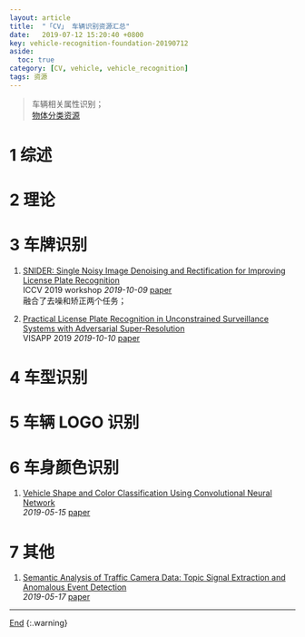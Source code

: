 ```yaml
---
layout: article
title:  "「CV」 车辆识别资源汇总"
date:   2019-07-12 15:20:40 +0800
key: vehicle-recognition-foundation-20190712
aside:
  toc: true
category: [CV, vehicle, vehicle_recognition]
tags: 资源
---
```

<span id='head'></span>
>车辆相关属性识别；    
[物体分类资源](/cv/classification/2019/05/15/foundation.html)

<!--more-->

# 1 综述

# 2 理论

# 3 车牌识别
1. [SNIDER: Single Noisy Image Denoising and Rectification for Improving License Plate Recognition](http://cn.arxiv.org/abs/1910.03876)     
ICCV 2019 workshop *2019-10-09* [paper](https://arxiv.org/abs/1910.03876)     
融合了去噪和矫正两个任务；   

1. [Practical License Plate Recognition in Unconstrained Surveillance Systems with Adversarial Super-Resolution](http://cn.arxiv.org/abs/1910.04324)     
VISAPP 2019 *2019-10-10* [paper](https://arxiv.org/abs/1910.04324)    


# 4 车型识别

# 5 车辆 LOGO 识别

# 6 车身颜色识别

1. [Vehicle Shape and Color Classification Using Convolutional Neural Network](https://arxiv.org/abs/1905.08612)   
*2019-05-15* [paper](https://arxiv.org/abs/1905.08612)   


# 7 其他
1. [Semantic Analysis of Traffic Camera Data: Topic Signal Extraction and Anomalous Event Detection](http://cn.arxiv.org/abs/1905.07332)   
*2019-05-17* [paper](https://arxiv.org/abs/1905.07332)


-------------------  
[End](#head)
{:.warning}  
